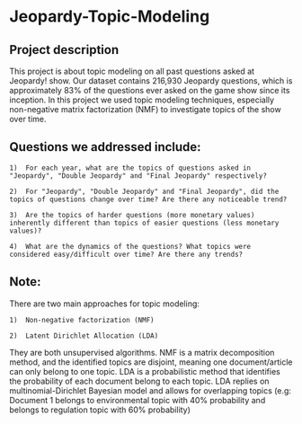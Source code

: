# Jeopardy-Topic-Modeling

## Project description 
This project is about topic modeling on all past questions asked at Jeopardy! show. Our dataset contains 216,930 Jeopardy questions, which is approximately 83% of the questions ever asked on the game show since its inception. In this project we used topic modeling techniques, especially non-negative matrix factorization (NMF) to investigate topics of the show over time. 

## Questions we addressed include:
    1)  For each year, what are the topics of questions asked in "Jeopardy", "Double Jeopardy" and "Final Jeopardy" respectively?
    
    2)  For "Jeopardy", "Double Jeopardy" and "Final Jeopardy", did the topics of questions change over time? Are there any noticeable trend?
    
    3)  Are the topics of harder questions (more monetary values) inherently different than topics of easier questions (less monetary values)?
    
    4)  What are the dynamics of the questions? What topics were considered easy/difficult over time? Are there any trends?
    
## Note: 
There are two main approaches for topic modeling:
    
    1)  Non-negative factorization (NMF)

    2)  Latent Dirichlet Allocation (LDA)
    
They are both unsupervised algorithms. NMF is a matrix decomposition method, and the identified topics are disjoint, meaning one document/article can only belong to one topic. LDA is a probabilistic method that identifies the probability of each document belong to each topic. LDA replies on multinomial-Dirichlet Bayesian model and allows for overlapping topics (e.g: Document 1 belongs to environmental topic with 40% probability and belongs to regulation topic with 60% probability) 

 

         
